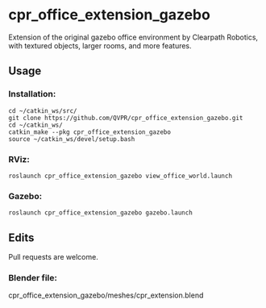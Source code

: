 # cpr_office_extension_gazebo
Extension of the original gazebo office environment by Clearpath Robotics, with textured objects, larger rooms, and more features.

## Usage
### Installation:
```
cd ~/catkin_ws/src/
git clone https://github.com/QVPR/cpr_office_extension_gazebo.git
cd ~/catkin_ws/
catkin_make --pkg cpr_office_extension_gazebo
source ~/catkin_ws/devel/setup.bash
```
### RViz:
```
roslaunch cpr_office_extension_gazebo view_office_world.launch
```
### Gazebo:
```
roslaunch cpr_office_extension_gazebo gazebo.launch
```
## Edits
Pull requests are welcome.
### Blender file:
cpr_office_extension_gazebo/meshes/cpr_extension.blend

